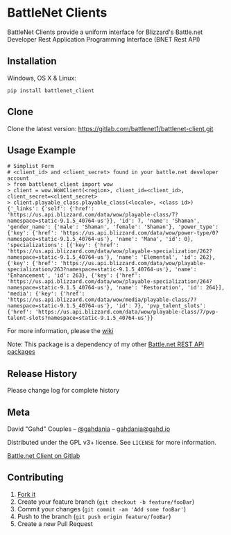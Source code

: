# BattleNet Clients
BattleNet Clients provide a uniform interface for Blizzard's Battle.net Developer Rest Application Programming
Interface (BNET Rest API)

## Installation

Windows, OS X & Linux:

    pip install battlenet_client

## Clone
Clone the latest version: https://gitlab.com/battlenet1/battlenet-client.git

## Usage Example
    # Simplist Form
    # <client_id> and <client_secret> found in your battle.net developer account
    > from battlenet_client import wow
    > client = wow.WoWClient(<region>, client_id=<client_id>, client_secret=<client_secret>
    > client.playable_class.playable_class(<locale>, <class id>)
    {'_links': {'self': {'href': 'https://us.api.blizzard.com/data/wow/playable-class/7?namespace=static-9.1.5_40764-us'}}, 'id': 7, 'name': 'Shaman', 'gender_name': {'male': 'Shaman', 'female': 'Shaman'}, 'power_type': {'key': {'href': 'https://us.api.blizzard.com/data/wow/power-type/0?namespace=static-9.1.5_40764-us'}, 'name': 'Mana', 'id': 0}, 'specializations': [{'key': {'href': 'https://us.api.blizzard.com/data/wow/playable-specialization/262?namespace=static-9.1.5_40764-us'}, 'name': 'Elemental', 'id': 262}, {'key': {'href': 'https://us.api.blizzard.com/data/wow/playable-specialization/263?namespace=static-9.1.5_40764-us'}, 'name': 'Enhancement', 'id': 263}, {'key': {'href': 'https://us.api.blizzard.com/data/wow/playable-specialization/264?namespace=static-9.1.5_40764-us'}, 'name': 'Restoration', 'id': 264}], 'media': {'key': {'href': 'https://us.api.blizzard.com/data/wow/media/playable-class/7?namespace=static-9.1.5_40764-us'}, 'id': 7}, 'pvp_talent_slots': {'href': 'https://us.api.blizzard.com/data/wow/playable-class/7/pvp-talent-slots?namespace=static-9.1.5_40764-us'}}

For more information, please the [wiki][wiki]

Note: This package is a dependency of my other [Battle.net REST API packages](https://gitlab.com/battlenet1)

## Release History
Please change log for complete history

## Meta

David "Gahd" Couples – [@gahdania][twitter] – gahdania@gahd.io

Distributed under the GPL v3+ license. See ``LICENSE`` for more information.

[Battle.net Client on Gitlab][gitlab]

## Contributing

1. [Fork it][fork]
2. Create your feature branch (`git checkout -b feature/fooBar`)
3. Commit your changes (`git commit -am 'Add some fooBar'`)
4. Push to the branch (`git push origin feature/fooBar`)
5. Create a new Pull Request

<!-- Markdown link & img dfn's -->
[wiki]: https://gitlab.com/battlenet1/battlenet-client/-/wikis/home
[twitter]: https://twitter.com/gahdania
[gitlab]: https://gitlab.com/battlenet1/battlenet-client
[fork]: https://gitlab.com/battlenet1/battlenet-client/-/forks/new
[header]: https://gilab.com/
